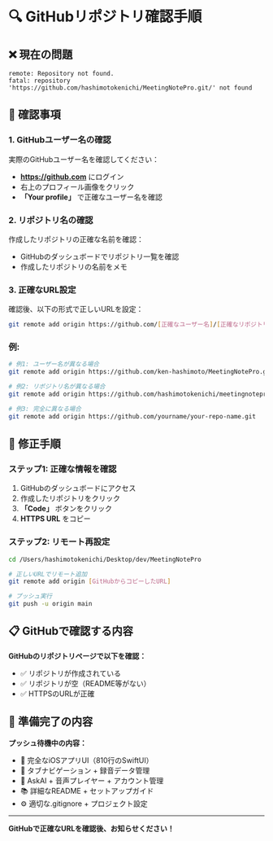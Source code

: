 # 🔍 GitHubリポジトリ確認手順

## ❌ 現在の問題
```
remote: Repository not found.
fatal: repository 'https://github.com/hashimotokenichi/MeetingNotePro.git/' not found
```

## 🎯 確認事項

### 1. GitHubユーザー名の確認
実際のGitHubユーザー名を確認してください：
- **https://github.com** にログイン
- 右上のプロフィール画像をクリック
- **「Your profile」** で正確なユーザー名を確認

### 2. リポジトリ名の確認
作成したリポジトリの正確な名前を確認：
- GitHubのダッシュボードでリポジトリ一覧を確認
- 作成したリポジトリの名前をメモ

### 3. 正確なURL設定

確認後、以下の形式で正しいURLを設定：
```bash
git remote add origin https://github.com/[正確なユーザー名]/[正確なリポジトリ名].git
```

### 例:
```bash
# 例1: ユーザー名が異なる場合
git remote add origin https://github.com/ken-hashimoto/MeetingNotePro.git

# 例2: リポジトリ名が異なる場合  
git remote add origin https://github.com/hashimotokenichi/meetingnotepro.git

# 例3: 完全に異なる場合
git remote add origin https://github.com/yourname/your-repo-name.git
```

## 🔧 修正手順

### ステップ1: 正確な情報を確認
1. GitHubのダッシュボードにアクセス
2. 作成したリポジトリをクリック
3. **「Code」** ボタンをクリック
4. **HTTPS URL** をコピー

### ステップ2: リモート再設定
```bash
cd /Users/hashimotokenichi/Desktop/dev/MeetingNotePro

# 正しいURLでリモート追加
git remote add origin [GitHubからコピーしたURL]

# プッシュ実行
git push -u origin main
```

## 📋 GitHubで確認する内容

**GitHubのリポジトリページで以下を確認：**
- ✅ リポジトリが作成されている
- ✅ リポジトリが空（README等がない）
- ✅ HTTPSのURLが正確

## 🌟 準備完了の内容

**プッシュ待機中の内容：**
- 🎯 完全なiOSアプリUI（810行のSwiftUI）
- 📱 タブナビゲーション + 録音データ管理
- 🤖 AskAI + 音声プレイヤー + アカウント管理
- 📚 詳細なREADME + セットアップガイド
- ⚙️ 適切な.gitignore + プロジェクト設定

---

**GitHubで正確なURLを確認後、お知らせください！**
